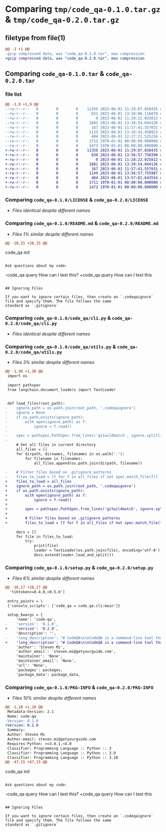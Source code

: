 # Comparing `tmp/code_qa-0.1.0.tar.gz` & `tmp/code_qa-0.2.0.tar.gz`

## filetype from file(1)

```diff
@@ -1 +1 @@
-gzip compressed data, was "code_qa-0.1.0.tar", max compression
+gzip compressed data, was "code_qa-0.2.0.tar", max compression
```

## Comparing `code_qa-0.1.0.tar` & `code_qa-0.2.0.tar`

### file list

```diff
@@ -1,9 +1,9 @@
--rw-r--r--   0        0        0    11356 2023-06-01 11:29:07.858435 code_qa-0.1.0/LICENSE
--rw-r--r--   0        0        0      831 2023-06-01 13:34:06.116070 code_qa-0.1.0/README.md
--rw-r--r--   0        0        0        0 2023-06-01 11:28:22.025812 code_qa-0.1.0/code_qa/__init__.py
--rw-r--r--   0        0        0     1881 2023-06-01 13:30:54.044136 code_qa-0.1.0/code_qa/cli.py
--rw-r--r--   0        0        0      167 2023-06-01 11:57:41.557031 code_qa-0.1.0/code_qa/logger.py
--rw-r--r--   0        0        0     1125 2023-06-01 13:16:43.458823 code_qa-0.1.0/code_qa/utils.py
--rw-r--r--   0        0        0      484 2023-06-01 12:17:21.525216 code_qa-0.1.0/pyproject.toml
--rw-r--r--   0        0        0     1712 1970-01-01 00:00:00.000000 code_qa-0.1.0/setup.py
--rw-r--r--   0        0        0     1473 1970-01-01 00:00:00.000000 code_qa-0.1.0/PKG-INFO
+-rw-r--r--   0        0        0    11356 2023-06-01 11:29:07.858435 code_qa-0.2.0/LICENSE
+-rw-r--r--   0        0        0      830 2023-06-01 13:56:57.750398 code_qa-0.2.0/README.md
+-rw-r--r--   0        0        0        0 2023-06-01 11:28:22.025812 code_qa-0.2.0/code_qa/__init__.py
+-rw-r--r--   0        0        0     1881 2023-06-01 13:30:54.044136 code_qa-0.2.0/code_qa/cli.py
+-rw-r--r--   0        0        0      167 2023-06-01 11:57:41.557031 code_qa-0.2.0/code_qa/logger.py
+-rw-r--r--   0        0        0     1149 2023-06-01 13:56:57.755987 code_qa-0.2.0/code_qa/utils.py
+-rw-r--r--   0        0        0      484 2023-06-01 13:57:02.643554 code_qa-0.2.0/pyproject.toml
+-rw-r--r--   0        0        0     1711 1970-01-01 00:00:00.000000 code_qa-0.2.0/setup.py
+-rw-r--r--   0        0        0     1472 1970-01-01 00:00:00.000000 code_qa-0.2.0/PKG-INFO
```

### Comparing `code_qa-0.1.0/LICENSE` & `code_qa-0.2.0/LICENSE`

 * *Files identical despite different names*

### Comparing `code_qa-0.1.0/README.md` & `code_qa-0.2.0/README.md`

 * *Files 1% similar despite different names*

```diff
@@ -28,15 +28,15 @@
 ```
 code_qa init
 ```
 
 Ask questions about my code:
 
 ```
-code_qa query How can I test this?
+code_qa query How can I test this
 ```
 
 ## Ignoring Files
 
 If you want to ignore certain files, then create an `.codeqaignore` file and specify them. The file follows the same
 standard as `.gitignore`
```

### Comparing `code_qa-0.1.0/code_qa/cli.py` & `code_qa-0.2.0/code_qa/cli.py`

 * *Files identical despite different names*

### Comparing `code_qa-0.1.0/code_qa/utils.py` & `code_qa-0.2.0/code_qa/utils.py`

 * *Files 3% similar despite different names*

```diff
@@ -1,30 +1,30 @@
 import os
 
 import pathspec
 from langchain.document_loaders import TextLoader
 
 
 def load_files(root_path):
-    ignore_path = os.path.join(root_path, '.codeqaignore')
-    ignore = None
-    if os.path.exists(ignore_path):
-        with open(ignore_path) as f:
-            ignore = f.read()
-
-    spec = pathspec.PathSpec.from_lines('gitwildmatch', ignore.splitlines())
-
     # Get all files in current directory
     all_files = []
     for dirpath, dirnames, filenames in os.walk('.'):
         for filename in filenames:
             all_files.append(os.path.join(dirpath, filename))
 
-    # Filter files based on .gitignore patterns
-    files_to_load = [f for f in all_files if not spec.match_file(f)]
+    files_to_load = all_files
+    ignore_path = os.path.join(root_path, '.codeqaignore')
+    if os.path.exists(ignore_path):
+        with open(ignore_path) as f:
+            ignore = f.read()
+
+        spec = pathspec.PathSpec.from_lines('gitwildmatch', ignore.splitlines())
+
+        # Filter files based on .gitignore patterns
+        files_to_load = [f for f in all_files if not spec.match_file(f)]
 
     docs = []
     for file in files_to_load:
         try:
             print(file)
             loader = TextLoader(os.path.join(file), encoding='utf-8')
             docs.extend(loader.load_and_split())
```

### Comparing `code_qa-0.1.0/setup.py` & `code_qa-0.2.0/setup.py`

 * *Files 6% similar despite different names*

```diff
@@ -16,17 +16,17 @@
  'tiktoken>=0.4.0,<0.5.0']
 
 entry_points = \
 {'console_scripts': ['code_qa = code_qa.cli:main']}
 
 setup_kwargs = {
     'name': 'code-qa',
-    'version': '0.1.0',
+    'version': '0.2.0',
     'description': '',
-    'long_description': "# CodeQA\n\nCodeQA is a command-line tool that allows you to ask questions about a project. Gain insights and deepen your\nunderstanding of a repository's codebase effortlessly. It is built on top of LangChain.\n\n## Getting Started\n\nInstall Code QA:\n\n```bash\npip install code-qa\n```\n\nAdd your OpenAI token as virtual environment:\n\n```bash\nexport OPENAI_TOKEN=YOUR_TOKEN\n```\n\nGo to your project folder:\n\n```bash\ncd PATH/TO/MY/PROJECT\n```\n\nInitialise Code QA Index. This will generate an `code_qa` folder within your project:\n\n```\ncode_qa init\n```\n\nAsk questions about my code:\n\n```\ncode_qa query How can I test this?\n```\n\n## Ignoring Files\n\nIf you want to ignore certain files, then create an `.codeqaignore` file and specify them. The file follows the same\nstandard as `.gitignore`\n\n## License\nApache License Version 2.0, see `LICENSE`",
+    'long_description': "# CodeQA\n\nCodeQA is a command-line tool that allows you to ask questions about a project. Gain insights and deepen your\nunderstanding of a repository's codebase effortlessly. It is built on top of LangChain.\n\n## Getting Started\n\nInstall Code QA:\n\n```bash\npip install code-qa\n```\n\nAdd your OpenAI token as virtual environment:\n\n```bash\nexport OPENAI_TOKEN=YOUR_TOKEN\n```\n\nGo to your project folder:\n\n```bash\ncd PATH/TO/MY/PROJECT\n```\n\nInitialise Code QA Index. This will generate an `code_qa` folder within your project:\n\n```\ncode_qa init\n```\n\nAsk questions about my code:\n\n```\ncode_qa query How can I test this\n```\n\n## Ignoring Files\n\nIf you want to ignore certain files, then create an `.codeqaignore` file and specify them. The file follows the same\nstandard as `.gitignore`\n\n## License\nApache License Version 2.0, see `LICENSE`",
     'author': 'Steven Mi',
     'author_email': 'steven.mi@getyourguide.com',
     'maintainer': 'None',
     'maintainer_email': 'None',
     'url': 'None',
     'packages': packages,
     'package_data': package_data,
```

### Comparing `code_qa-0.1.0/PKG-INFO` & `code_qa-0.2.0/PKG-INFO`

 * *Files 10% similar despite different names*

```diff
@@ -1,10 +1,10 @@
 Metadata-Version: 2.1
 Name: code-qa
-Version: 0.1.0
+Version: 0.2.0
 Summary: 
 Author: Steven Mi
 Author-email: steven.mi@getyourguide.com
 Requires-Python: >=3.8.1,<4.0
 Classifier: Programming Language :: Python :: 3
 Classifier: Programming Language :: Python :: 3.9
 Classifier: Programming Language :: Python :: 3.10
@@ -47,15 +47,15 @@
 ```
 code_qa init
 ```
 
 Ask questions about my code:
 
 ```
-code_qa query How can I test this?
+code_qa query How can I test this
 ```
 
 ## Ignoring Files
 
 If you want to ignore certain files, then create an `.codeqaignore` file and specify them. The file follows the same
 standard as `.gitignore`
```

